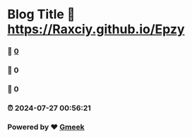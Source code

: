 # Blog Title :link: https://Raxciy.github.io/Epzy 
### :page_facing_up: [0](https://Raxciy.github.io/Epzy/tag.html) 
### :speech_balloon: 0 
### :hibiscus: 0 
### :alarm_clock: 2024-07-27 00:56:21 
### Powered by :heart: [Gmeek](https://github.com/Meekdai/Gmeek)
